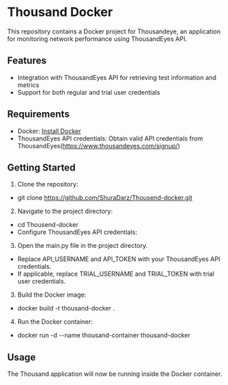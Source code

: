 # Thousand Docker

This repository contains a Docker project for Thousandeye, an application for monitoring network performance using ThousandEyes API.

## Features

- Integration with ThousandEyes API for retrieving test information and metrics
- Support for both regular and trial user credentials

## Requirements

- Docker: [Install Docker](https://docs.docker.com/get-docker/)
- ThousandEyes API credentials: Obtain valid API credentials from ThousandEyes(https://www.thousandeyes.com/signup/)

## Getting Started

1.  Clone the repository:

- git clone https://github.com/ShuraDarz/Thousend-docker.git

2.  Navigate to the project directory:

- cd Thousend-docker
- Configure ThousandEyes API credentials:

3.  Open the main.py file in the project directory.

- Replace API_USERNAME and API_TOKEN with your ThousandEyes API credentials.
- If applicable, replace TRIAL_USERNAME and TRIAL_TOKEN with trial user credentials.

3.  Build the Docker image:

- docker build -t thousand-docker .

4.  Run the Docker container:

- docker run -d --name thousand-container thousand-docker

## Usage

The Thousand application will now be running inside the Docker container.

